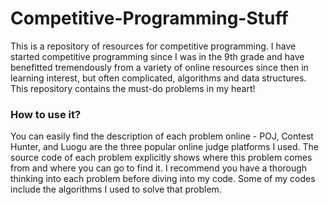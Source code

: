# Competitive-Programming-Stuff

This is a repository of resources for competitive programming. I have started competitive programming since I was in the 9th grade and have benefitted tremendously from a variety of online resources since then in learning interest, but often complicated, algorithms and data structures. This repository contains the must-do problems in my heart!

### How to use it?
You can easily find the description of each problem online - POJ, Contest Hunter, and Luogu are the three popular online judge platforms I used. The source code of each problem explicitly shows where this problem comes from and where you can go to find it. I recommend you have a thorough thinking into each problem before diving into my code. Some of my codes include the algorithms I used to solve that problem.
